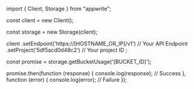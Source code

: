 import { Client, Storage } from "appwrite";

const client = new Client();

const storage = new Storage(client);

client
    .setEndpoint('https://[HOSTNAME_OR_IP]/v1') // Your API Endpoint
    .setProject('5df5acd0d48c2') // Your project ID
;

const promise = storage.getBucketUsage('[BUCKET_ID]');

promise.then(function (response) {
    console.log(response); // Success
}, function (error) {
    console.log(error); // Failure
});